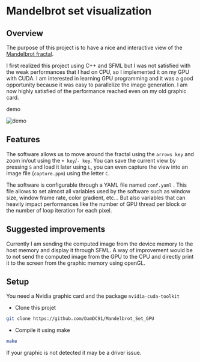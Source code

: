 #  Mandelbrot set visualization
## Overview
The purpose of this project is to have a nice and interactive view of the [Mandelbrot fractal](https://en.wikipedia.org/wiki/Mandelbrot_set).

I first realized this project using C++ and SFML but I was not satisfied with the weak performances that I had on CPU, so I implemented it on my GPU with CUDA.
I am interested in learning GPU programming and it was a good opportunity because it was easy to parallelize the image generation. 
I am now highly satisfied of the performance reached even on my old graphic card.

demo

![demo](./media/media.gif) 

## Features
The software allows us to move around the fractal using the `arrows key` and zoom in/out using the `+ key`/`- key`. 
You can save the current view by pressing `S` and load it later using `L`, you can even capture the view into an image file (`capture.ppm`) using the letter `C`.

The software is configurable through a YAML file named `conf.yaml` . 
This file allows to set almost all variables used by the software such as window size, window frame rate, color gradient,  etc... But also variables that can heavily impact performances like the number of GPU thread per block or the number of loop iteration for each pixel.

## Suggested improvements

Currently I am sending the computed image from the device memory to the host memory and display it through SFML. A way of improvement would be to not send the computed image from the GPU to the CPU and directly print it to the screen from the graphic memory using openGL.

## Setup
You need a Nvidia graphic card and the package `nvidia-cuda-toolkit`
* Clone this projet
```bash
git clone https://github.com/DamDC91/Mandelbrot_Set_GPU
```
* Compile it using make
```bash
make
```
If your graphic is not detected it may be a driver issue.


